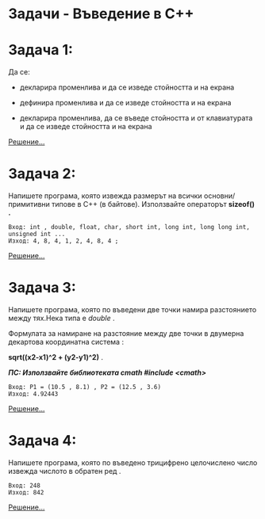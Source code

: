 # Задачи - Въведение в С++

Задача 1:
=
Да се:

- декларира променлива и да се изведе стойността и на екрана

- дефинира променлива и да се изведе стойността и на екрана

- декларира променлива, да се въведе стойността и от клавиатурата и да се изведе стойността и на екрана

[Решение...](https://github.com/AleksandrinaKovachka/Introduction-to-programming-2021-2022/blob/main/Week01/Tasks/Task1)

Задача 2:
=
Напишете програма, която извежда размерът на всички основни/примитивни типове в С++ (в байтове). Използвайте операторът **sizeof() .**

```
Вход: int , double, float, char, short int, long int, long long int, unsigned int ...
Изход: 4, 8, 4, 1, 2, 4, 8, 4 ;
```
[Решение...](https://github.com/AleksandrinaKovachka/Introduction-to-programming-2021-2022/blob/main/Week01/Tasks/Task2)

Задача 3:
=
Напишете програма, която по въведени две точки намира разстоянието между тях.Нека типа е *double* .

Формулата за намиране на разстояние между две точки в двумерна декартова координатна система :

**sqrt((x2-x1)^2 + (y2-y1)^2)** .

***ПС: Използвайте библиотеката cmath #include <сmath>***
```
Вход: P1 = (10.5 , 8.1) , P2 = (12.5 , 3.6)
Изход: 4.92443
```
[Решение...](https://github.com/AleksandrinaKovachka/Introduction-to-programming-2021-2022/blob/main/Week01/Tasks/Task3)

Задача 4:
=
Напишете програма, която по въведено трицифрено целочислено число извежда числото в обратен ред .
```
Вход: 248
Изход: 842
```
[Решение...](https://github.com/AleksandrinaKovachka/Introduction-to-programming-2021-2022/blob/main/Week01/Tasks/Task4)
